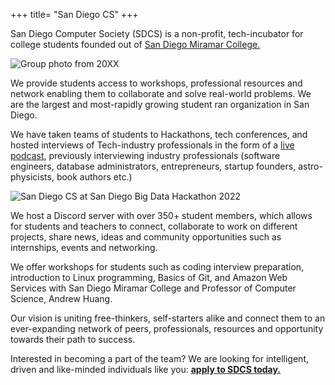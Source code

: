 +++
title= "San Diego CS"
+++

San Diego Computer Society (SDCS) is a non-profit, tech-incubator for college students founded out of [San Diego Miramar College.](https://sdmiramar.edu)

![Group photo from 20XX](/assets/team-photo_legacy.jpg)

We provide students access to workshops, professional resources and network enabling them to collaborate and solve real-world problems. We are the largest and most-rapidly growing student ran organization in San Diego.

We have taken teams of students to Hackathons, tech conferences, and hosted interviews of Tech-industry professionals in the form of a [live podcast](https://pubmix.site/pubcast), previously interviewing industry professionals (software engineers, database administrators, entrepreneurs, startup founders, astro-physicists, book authors etc.)

![San Diego CS at San Diego Big Data Hackathon 2022](/assets/sdsu-hackathon.jpg)

We host a Discord server with over 350+ student members, which allows for students and teachers to connect, collaborate to work on different projects, share news, ideas and community opportunities such as internships, events and networking.

We offer workshops for students such as coding interview preparation, introduction to Linux programming, Basics of Git, and Amazon Web Services with San Diego Miramar College and Professor of Computer Science, Andrew Huang.

Our vision is uniting free-thinkers, self-starters alike and connect them to an ever-expanding network of peers, professionals, resources and opportunity towards their path to success.

Interested in becoming a part of the team? We are looking for intelligent, driven and like-minded individuals like you: **[apply to SDCS today.](https://docs.google.com/forms/d/e/1FAIpQLSeonzl4QHPYOwpJj-mtQd-CBJgMZOtLbSaJw9eTN68MjjG_vQ/viewform)**
